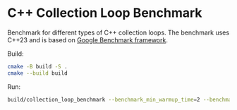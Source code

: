 # C++ Collection Loop Benchmark

Benchmark for different types of C++ collection loops. The benchmark uses C++23 and
is based on [Google Benchmark framework](https://github.com/google/benchmark).

Build:

```bash
cmake -B build -S .
cmake --build build
```

Run:

```bash
build/collection_loop_benchmark --benchmark_min_warmup_time=2 --benchmark_min_time=2s --benchmark_repetitions=3
```
